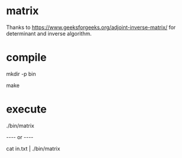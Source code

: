 # matrix
Thanks to https://www.geeksforgeeks.org/adjoint-inverse-matrix/ for determinant and inverse algorithm.

# compile
mkdir -p bin

make

# execute
./bin/matrix

---- or ----

cat in.txt | ./bin/matrix
 
